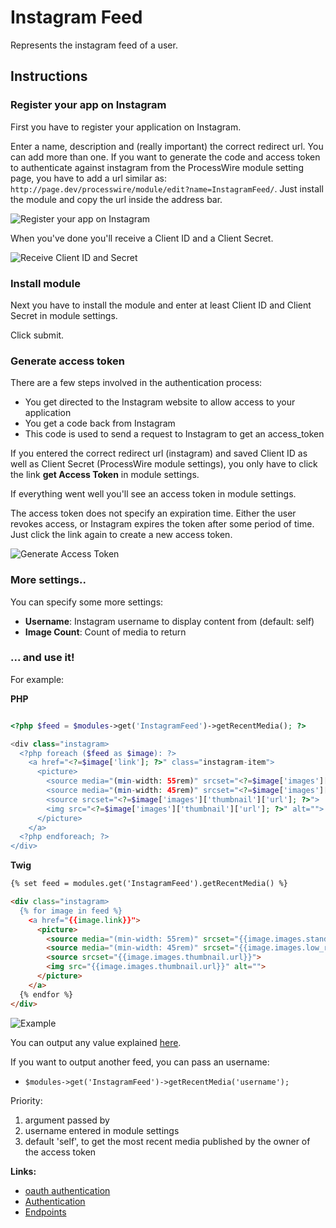 # Instagram Feed

Represents the instagram feed of a user.


## Instructions

### Register your app on Instagram

First you have to register your application on Instagram. 

Enter a name, description and (really important) the correct redirect url. You can add more than one. If you want to generate the code and access token to authenticate against instagram from the ProcessWire module setting page, you have to add a url similar as: ``http://page.dev/processwire/module/edit?name=InstagramFeed/``. Just install the module and copy the url inside the address bar.

![Register your app on Instagram](https://github.com/justonestep/processwire-instagramfeed/blob/master/screens/instagram-register.png)

When you've done you'll receive a Client ID and a Client Secret. 

![Receive Client ID and Secret](https://github.com/justonestep/processwire-instagramfeed/blob/master/screens/instagram-show.png)

### Install module

Next you have to install the module and enter at least Client ID and Client Secret in module settings.

Click submit.

### Generate access token

There are a few steps involved in the authentication process:

* You get directed to the Instagram website to allow access to your application
* You get a code back from Instagram
* This code is used to send a request to Instagram to get an access_token

If you entered the correct redirect url (instagram) and saved Client ID as well as Client Secret (ProcessWire module settings), you only have to click the link **get Access Token** in module settings.

If everything went well you'll see an access token in module settings. 

The access token does not specify an expiration time. Either the user revokes access, or Instagram expires the token after some period of time. 
Just click the link again to create a new access token.

![Generate Access Token](https://github.com/justonestep/processwire-instagramfeed/blob/master/screens/module-generate.png)

### More settings..

You can specify some more settings:

* **Username**: Instagram username to display content from (default: self)
* **Image Count**: Count of media to return

### ... and use it!

For example:

**PHP**

```php

<?php $feed = $modules->get('InstagramFeed')->getRecentMedia(); ?>

<div class="instagram>
  <?php foreach ($feed as $image): ?>
    <a href="<?=$image['link']; ?>" class="instagram-item">
      <picture>
        <source media="(min-width: 55rem)" srcset="<?=$image['images']['standard_resolution']['url']; ?>">
        <source media="(min-width: 45rem)" srcset="<?=$image['images']['low_resolution']['url']; ?>">
        <source srcset="<?=$image['images']['thumbnail']['url']; ?>">
        <img src="<?=$image['images']['thumbnail']['url']; ?>" alt="">
      </picture>
    </a>
  <?php endforeach; ?>
</div>

```

**Twig**

```html
{% set feed = modules.get('InstagramFeed').getRecentMedia() %}

<div class="instagram>
  {% for image in feed %}
    <a href="{{image.link}}">
      <picture>
        <source media="(min-width: 55rem)" srcset="{{image.images.standard_resolution.url}}">
        <source media="(min-width: 45rem)" srcset="{{image.images.low_resolution.url}}">
        <source srcset="{{image.images.thumbnail.url}}">
        <img src="{{image.images.thumbnail.url}}" alt="">
      </picture>
    </a>
  {% endfor %}
</div>
```

![Example](https://github.com/justonestep/processwire-instagramfeed/blob/master/screens/feed.png)

You can output any value explained [here](https://instagram.com/developer/endpoints/users/#get_users_media_recent).

If you want to output another feed, you can pass an username:

* ``$modules->get('InstagramFeed')->getRecentMedia('username');`` 

Priority:

1. argument passed by
2. username entered in module settings
3. default 'self', to get the most recent media published by the owner of the access token

**Links:**

* [oauth authentication](http://codular.com/oauth-authentication-with-instagram)
* [Authentication](https://instagram.com/developer/authentication/)
* [Endpoints](https://instagram.com/developer/endpoints/users/)
